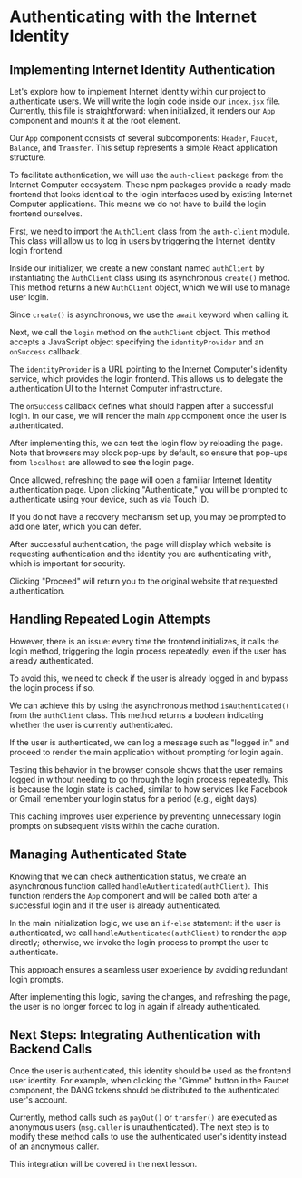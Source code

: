 # Authenticating with the Internet Identity

## Implementing Internet Identity Authentication

Let's explore how to implement Internet Identity within our project to authenticate users. We will write the login code inside our `index.jsx` file. Currently, this file is straightforward: when initialized, it renders our `App` component and mounts it at the root element.

Our `App` component consists of several subcomponents: `Header`, `Faucet`, `Balance`, and `Transfer`. This setup represents a simple React application structure.

To facilitate authentication, we will use the `auth-client` package from the Internet Computer ecosystem. These npm packages provide a ready-made frontend that looks identical to the login interfaces used by existing Internet Computer applications. This means we do not have to build the login frontend ourselves.

First, we need to import the `AuthClient` class from the `auth-client` module. This class will allow us to log in users by triggering the Internet Identity login frontend.

Inside our initializer, we create a new constant named `authClient` by instantiating the `AuthClient` class using its asynchronous `create()` method. This method returns a new `AuthClient` object, which we will use to manage user login.

Since `create()` is asynchronous, we use the `await` keyword when calling it.

Next, we call the `login` method on the `authClient` object. This method accepts a JavaScript object specifying the `identityProvider` and an `onSuccess` callback.

The `identityProvider` is a URL pointing to the Internet Computer's identity service, which provides the login frontend. This allows us to delegate the authentication UI to the Internet Computer infrastructure.

The `onSuccess` callback defines what should happen after a successful login. In our case, we will render the main `App` component once the user is authenticated.

After implementing this, we can test the login flow by reloading the page. Note that browsers may block pop-ups by default, so ensure that pop-ups from `localhost` are allowed to see the login page.

Once allowed, refreshing the page will open a familiar Internet Identity authentication page. Upon clicking "Authenticate," you will be prompted to authenticate using your device, such as via Touch ID.

If you do not have a recovery mechanism set up, you may be prompted to add one later, which you can defer.

After successful authentication, the page will display which website is requesting authentication and the identity you are authenticating with, which is important for security.

Clicking "Proceed" will return you to the original website that requested authentication.

## Handling Repeated Login Attempts

However, there is an issue: every time the frontend initializes, it calls the login method, triggering the login process repeatedly, even if the user has already authenticated.

To avoid this, we need to check if the user is already logged in and bypass the login process if so.

We can achieve this by using the asynchronous method `isAuthenticated()` from the `authClient` class. This method returns a boolean indicating whether the user is currently authenticated.

If the user is authenticated, we can log a message such as "logged in" and proceed to render the main application without prompting for login again.

Testing this behavior in the browser console shows that the user remains logged in without needing to go through the login process repeatedly. This is because the login state is cached, similar to how services like Facebook or Gmail remember your login status for a period (e.g., eight days).

This caching improves user experience by preventing unnecessary login prompts on subsequent visits within the cache duration.

## Managing Authenticated State

Knowing that we can check authentication status, we create an asynchronous function called `handleAuthenticated(authClient)`. This function renders the `App` component and will be called both after a successful login and if the user is already authenticated.

In the main initialization logic, we use an `if-else` statement: if the user is authenticated, we call `handleAuthenticated(authClient)` to render the app directly; otherwise, we invoke the login process to prompt the user to authenticate.

This approach ensures a seamless user experience by avoiding redundant login prompts.

After implementing this logic, saving the changes, and refreshing the page, the user is no longer forced to log in again if already authenticated.

## Next Steps: Integrating Authentication with Backend Calls

Once the user is authenticated, this identity should be used as the frontend user identity. For example, when clicking the "Gimme" button in the Faucet component, the DANG tokens should be distributed to the authenticated user's account.

Currently, method calls such as `payOut()` or `transfer()` are executed as anonymous users (`msg.caller` is unauthenticated). The next step is to modify these method calls to use the authenticated user's identity instead of an anonymous caller.

This integration will be covered in the next lesson.
